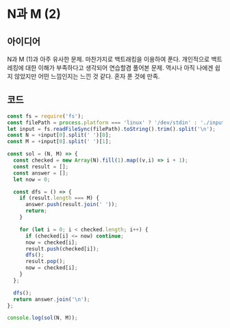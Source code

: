 # N과 M (2)

## 아이디어

N과 M (1)과 아주 유사한 문제. 마찬가지로 백트래킹을 이용하여 푼다. 개인적으로 백트레킹에 대한 이해가 부족하다고 생각되어 연습할겸 풀어본 문제. 역시나 아직 나에겐 쉽지 않았지만 어떤 느낌인지는 느낀 것 같다. 혼자 푼 것에 만족.

## 코드

```js
const fs = require('fs');
const filePath = process.platform === 'linux' ? '/dev/stdin' : './input.txt';
let input = fs.readFileSync(filePath).toString().trim().split('\n');
const N = +input[0].split(' ')[0];
const M = +input[0].split(' ')[1];

const sol = (N, M) => {
  const checked = new Array(N).fill(1).map((v,i) => i + 1);
  const result = [];
  const answer = [];
  let now = 0;

  const dfs = () => {
    if (result.length === M) {
      answer.push(result.join(' '));
      return;
    }

    for (let i = 0; i < checked.length; i++) {
      if (checked[i] <= now) continue;
      now = checked[i];
      result.push(checked[i]);
      dfs();
      result.pop();
      now = checked[i];
    }
  };

  dfs();
  return answer.join('\n');
};

console.log(sol(N, M));

```